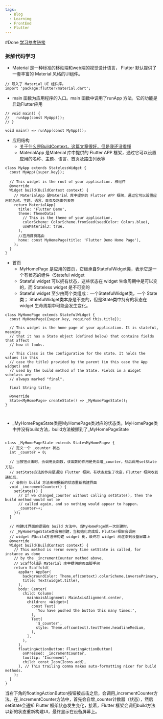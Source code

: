 ```yaml
---
tags:
  - Blog
  - Learning
  - FrontEnd
  - Flutter
---
```

#Done 
[学习参考链接](https://book.flutterchina.club/chapter2/first_flutter_app.html#_2-1-1-%E5%88%9B%E5%BB%BAflutter%E5%BA%94%E7%94%A8%E6%A8%A1%E6%9D%BF)
### 拆解代码学习
+ Material 是一种标准的移动端和web端的视觉设计语言， Flutter 默认提供了一套丰富的 Material 风格的UI组件。
```
// 导入了 Material UI 组件库。
import 'package:flutter/material.dart';

```
+ main 函数为应用程序的入口。main 函数中调用了runApp 方法，它的功能是启动Flutter应用
```
// void main() {
//   runApp(const MyApp());
// }

void main() => runApp(const MyApp());
```

+ 应用结构
  - [关于什么是BuildContext，这篇文章很好，但是我还没看懂](https://juejin.cn/post/6844903777565147150)
  - MaterialApp 是Material 库中提供的 Flutter APP 框架，通过它可以设置应用的名称、主题、语言、首页及路由列表等
```
class MyApp extends StatelessWidget {
  const MyApp({super.key});

  // This widget is the root of your application. 根组件
  @override
  Widget build(BuildContext context) {
    // MaterialApp 是Material 库中提供的 Flutter APP 框架，通过它可以设置应用的名称、主题、语言、首页及路由列表等
    return MaterialApp(
      title: 'Flutter Demo',
      theme: ThemeData(
        // This is the theme of your application.
        colorScheme: ColorScheme.fromSeed(seedColor: Colors.blue),
        useMaterial3: true,
      ),
      //应用首页路由 
      home: const MyHomePage(title: 'Flutter Demo Home Page'),
    );
  }
}

```
+ 首页 
  - MyHomePage 是应用的首页，它继承自StatefulWidget类，表示它是一个有状态的组件（Stateful widget
  - Stateful widget 可以拥有状态，这些状态在 widget 生命周期中是可以变的，而 Stateless widget 是不可变的
  - Stateful widget 至少由两个类组成：一个StatefulWidget类。一个 State类； StatefulWidget类本身是不变的，但是State类中持有的状态在 widget 生命周期中可能会发生变化。
```
class MyHomePage extends StatefulWidget {
  const MyHomePage({super.key, required this.title});

  // This widget is the home page of your application. It is stateful, meaning
  // that it has a State object (defined below) that contains fields that affect
  // how it looks.

  // This class is the configuration for the state. It holds the values (in this
  // case the title) provided by the parent (in this case the App widget) and
  // used by the build method of the State. Fields in a Widget subclass are
  // always marked "final".

  final String title;

  @override
  State<MyHomePage> createState() => _MyHomePageState();
}



```

  - _MyHomePageState类是MyHomePage类对应的状态类。MyHomePage类中并没有build方法，build方法被挪到了_MyHomePageState

```

class _MyHomePageState extends State<MyHomePage> {
  // 定义一个 _counter 状态
  int _counter = 0;

  // 当按钮点击时，会调用此函数，该函数的作用是先自增_counter，然后调用setState 方法。
  // setState方法的作用是通知 Flutter 框架，有状态发生了改变，Flutter 框架收到通知后，
  // 会执行 build 方法来根据新的状态重新构建界面
  void _incrementCounter() {
    setState(() {
      // If we changed_counter without calling setState(), then the build method would not be
      // called again, and so nothing would appear to happen.
      _counter++;
    });
  }

  // 构建UI界面的逻辑在 build 方法中，当MyHomePage第一次创建时，
  // _MyHomePageState类会被创建，当初始化完成后，Flutter框架会调用
  // widget 的build方法来构建 widget 树，最终将 widget 树渲染到设备屏幕上
  @override
  Widget build(BuildContext context) {
    // This method is rerun every time setState is called, for instance as done
    // by the _incrementCounter method above.
    // Scaffold是 Material 库中提供的页面脚手架
    return Scaffold(
      appBar: AppBar(
        backgroundColor: Theme.of(context).colorScheme.inversePrimary,
        title: Text(widget.title),
      ),
      body: Center(
        child: Column(
          mainAxisAlignment: MainAxisAlignment.center,
          children: <Widget>[
            const Text(
              'You have pushed the button this many times:',
            ),
            Text(
              '$_counter',
              style: Theme.of(context).textTheme.headlineMedium,
            ),
          ],
        ),
      ),
      floatingActionButton: FloatingActionButton(
        onPressed: _incrementCounter,
        tooltip: 'Increment',
        child: const Icon(Icons.add),
      ), // This trailing comma makes auto-formatting nicer for build methods.
    );
  }
}
```
当右下角的floatingActionButton按钮被点击之后，会调用_incrementCounter方法。在_incrementCounter方法中，首先会自增_counter计数器（状态），然后setState会通知 Flutter 框架状态发生变化，接着，Flutter 框架会调用build方法以新的状态重新构建UI，最终显示在设备屏幕上。

